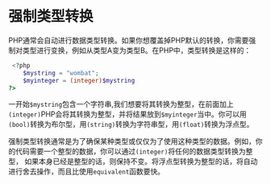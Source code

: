 # 强制类型转换

PHP通常会自动进行数据类型转换。如果你想覆盖掉PHP默认的转换，你需要强制对类型进行变换，例如从类型A变为类型B。在PHP中，类型转换是这样的：

```php
 <?php
    $mystring = "wombat";
    $myinteger = (integer)$mystring
?>
```

一开始`$mystring`包含一个字符串,我们想要将其转换为整型，在前面加上`(integer)`PHP会将其转换为整型，并将结果放到`$myinteger`当中。你可以用`(bool)`转换为布尔型，用`(string)`转换为字符串型，用`(float)`转换为浮点型。

强制类型转换通常是为了确保某种类型或仅仅为了使用这种类型的数据。例如，你的代码需要一个整型的数据，你可以通过`(integer)`将任何的数据类型转换为整型，
如果本身已经是整型的话，则保持不变。将浮点型转换为整型的话，将自动进行舍去操作，而且比使用`equivalent`函数要快。

